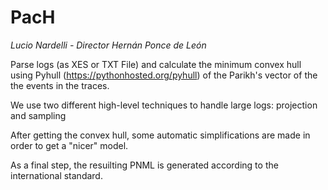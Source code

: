 # PacH 
_Lucio Nardelli - Director Hernán Ponce de León_

 Parse logs (as XES or TXT File) and calculate the minimum convex hull using Pyhull (https://pythonhosted.org/pyhull)
 of the  Parikh's vector of the the events in the traces.

 We use two different high-level techniques to handle large logs: projection and sampling

 After getting the convex hull, some automatic simplifications are made in order to get a "nicer" model.
 
 As a final step, the resuilting PNML is generated according to the international standard.
 
